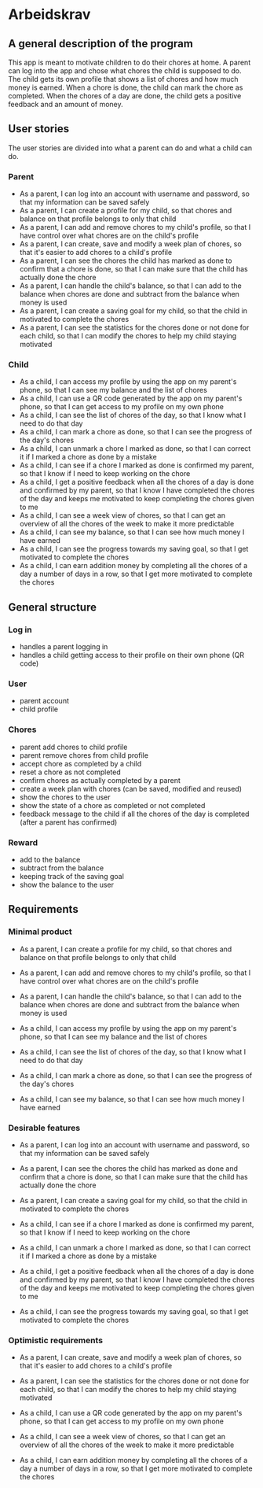 # Arbeidskrav

## A general description of the program

This app is meant to motivate children to do their chores at home. 
A parent can log into the app and chose what chores the child is supposed to do.
The child gets its own profile that shows a list of chores and how much money is earned.
When a chore is done, the child can mark the chore as completed.
When the chores of a day are done, the child gets a positive feedback and an amount of money.

## User stories

The user stories are divided into what a parent can do and what a child can do.

### Parent

- As a parent, I can log into an account with username and password, so that my information can be saved safely
- As a parent, I can create a profile for my child, so that chores and balance on that profile belongs to only that child
- As a parent, I can add and remove chores to my child's profile, so that I have control over what chores are on the child's profile
- As a parent, I can create, save and modify a week plan of chores, so that it's easier to add chores to a child's profile
- As a parent, I can see the chores the child has marked as done to confirm that a chore is done, so that I can make sure that the child has actually done the chore
- As a parent, I can handle the child's balance, so that I can add to the balance when chores are done and subtract from the balance when money is used
- As a parent, I can create a saving goal for my child, so that the child in motivated to complete the chores
- As a parent, I can see the statistics for the chores done or not done for each child, so that I can modify the chores to help my child staying motivated

### Child

- As a child, I can access my profile by using the app on my parent's phone, so that I can see my balance and the list of chores
- As a child, I can use a QR code generated by the app on my parent's phone, so that I can get access to my profile on my own phone
- As a child, I can see the list of chores of the day, so that I know what I need to do that day
- As a child, I can mark a chore as done, so that I can see the progress of the day's chores  
- As a child, I can unmark a chore I marked as done, so that I can correct it if I marked a chore as done by a mistake 
- As a child, I can see if a chore I marked as done is confirmed my parent, so that I know if I need to keep working on the chore
- As a child, I get a positive feedback when all the chores of a day is done and confirmed by my parent, so that I know I have completed the chores of the day and keeps me motivated to keep completing the chores given to me
- As a child, I can see a week view of chores, so that I can get an overview of all the chores of the week to make it more predictable
- As a child, I can see my balance, so that I can see how much money I have earned
- As a child, I can see the progress towards my saving goal, so that I get motivated to complete the chores
- As a child, I can earn addition money by completing all the chores of a day a number of days in a row, so that I get more motivated to complete the chores

## General structure

### Log in
- handles a parent logging in
- handles a child getting access to their profile on their own phone (QR code)

### User
- parent account
- child profile

### Chores
- parent add chores to child profile
- parent remove chores from child profile 
- accept chore as completed by a child
- reset a chore as not completed
- confirm chores as actually completed by a parent
- create a week plan with chores (can be saved, modified and reused)
- show the chores to the user
- show the state of a chore as completed or not completed
- feedback message to the child if all the chores of the day is completed (after a parent has confirmed)

### Reward
- add to the balance
- subtract from the balance
- keeping track of the saving goal
- show the balance to the user

## Requirements

### Minimal product

- As a parent, I can create a profile for my child, so that chores and balance on that profile belongs to only that child
- As a parent, I can add and remove chores to my child's profile, so that I have control over what chores are on the child's profile
- As a parent, I can handle the child's balance, so that I can add to the balance when chores are done and subtract from the balance when money is used

- As a child, I can access my profile by using the app on my parent's phone, so that I can see my balance and the list of chores
- As a child, I can see the list of chores of the day, so that I know what I need to do that day
- As a child, I can mark a chore as done, so that I can see the progress of the day's chores
- As a child, I can see my balance, so that I can see how much money I have earned

### Desirable features

- As a parent, I can log into an account with username and password, so that my information can be saved safely
- As a parent, I can see the chores the child has marked as done and confirm that a chore is done, so that I can make sure that the child has actually done the chore
- As a parent, I can create a saving goal for my child, so that the child in motivated to complete the chores

- As a child, I can see if a chore I marked as done is confirmed my parent, so that I know if I need to keep working on the chore
- As a child, I can unmark a chore I marked as done, so that I can correct it if I marked a chore as done by a mistake
- As a child, I get a positive feedback when all the chores of a day is done and confirmed by my parent, so that I know I have completed the chores of the day and keeps me motivated to keep completing the chores given to me
- As a child, I can see the progress towards my saving goal, so that I get motivated to complete the chores

### Optimistic requirements

- As a parent, I can create, save and modify a week plan of chores, so that it's easier to add chores to a child's profile
- As a parent, I can see the statistics for the chores done or not done for each child, so that I can modify the chores to help my child staying motivated

- As a child, I can use a QR code generated by the app on my parent's phone, so that I can get access to my profile on my own phone
- As a child, I can see a week view of chores, so that I can get an overview of all the chores of the week to make it more predictable
- As a child, I can earn addition money by completing all the chores of a day a number of days in a row, so that I get more motivated to complete the chores
